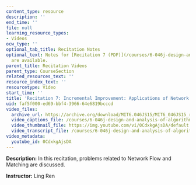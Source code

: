 ```yaml
---
content_type: resource
description: ''
end_time: ''
file: null
learning_resource_types:
- Videos
ocw_type: ''
optional_tab_title: Recitation Notes
optional_text: Notes for [Recitation 7 (PDF)](/courses/6-046j-design-and-analysis-of-algorithms-spring-2015/resources/mit6_046js15_recitation7)
  are available.
parent_title: Recitation Videos
parent_type: CourseSection
related_resources_text: ''
resource_index_text: ''
resourcetype: Video
start_time: ''
title: 'Recitation 7: Incremental Improvement: Applications of Network Flow & Matching'
uid: faf5f000-ed69-bbf4-3966-64e6819bcccd
video_files:
  archive_url: https://archive.org/download/MIT6.046JS15/MIT6_046JS15_rec07_300k.mp4
  video_captions_file: /courses/6-046j-design-and-analysis-of-algorithms-spring-2015/60e1b9754f445060802097a0e6e27338_0CdxkgAjsDA.vtt
  video_thumbnail_file: https://img.youtube.com/vi/0CdxkgAjsDA/default.jpg
  video_transcript_file: /courses/6-046j-design-and-analysis-of-algorithms-spring-2015/463e10f01b568ea52209a8ca180ccd2e_0CdxkgAjsDA.pdf
video_metadata:
  youtube_id: 0CdxkgAjsDA
---
```


**Description:** In this recitation, problems related to Network Flow and Matching are discussed.

**Instructor:** Ling Ren




